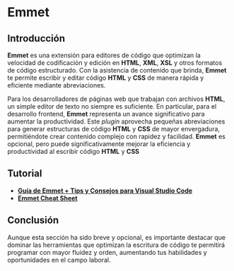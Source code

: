 # Emmet

## Introducción

**Emmet** es una extensión para editores de código que optimizan la velocidad de codificación y edición en **HTML**, **XML**, **XSL** y otros formatos de código estructurado. Con la asistencia de contenido que brinda, **Emmet** te permite escribir y editar código **HTML** y **CSS** de manera rápida y eficiente mediante abreviaciones.

Para los desarrolladores de páginas web que trabajan con archivos **HTML**, un simple editor de texto no siempre es suficiente. En particular, para el desarrollo frontend, **Emmet** representa un avance significativo para aumentar la productividad. Este _plugin_ aprovecha pequeñas abreviaciones para generar estructuras de código **HTML** y **CSS** de mayor envergadura, permitiéndote crear contenido complejo con rapidez y facilidad. **Emmet** es opcional, pero puede significativamente mejorar la eficiencia y productividad al escribir código **HTML** y **CSS**

## Tutorial

-   **[Guía de Emmet + Tips y Consejos para Visual Studio Code](https://www.youtube.com/watch?v=71XPXr7Tf-Y)**
-   **[Emmet Cheat Sheet](https://docs.emmet.io/cheat-sheet/)**

## Conclusión

Aunque esta sección ha sido breve y opcional, es importante destacar que dominar las herramientas que optimizan la escritura de código te permitirá programar con mayor fluidez y orden, aumentando tus habilidades y oportunidades en el campo laboral.
